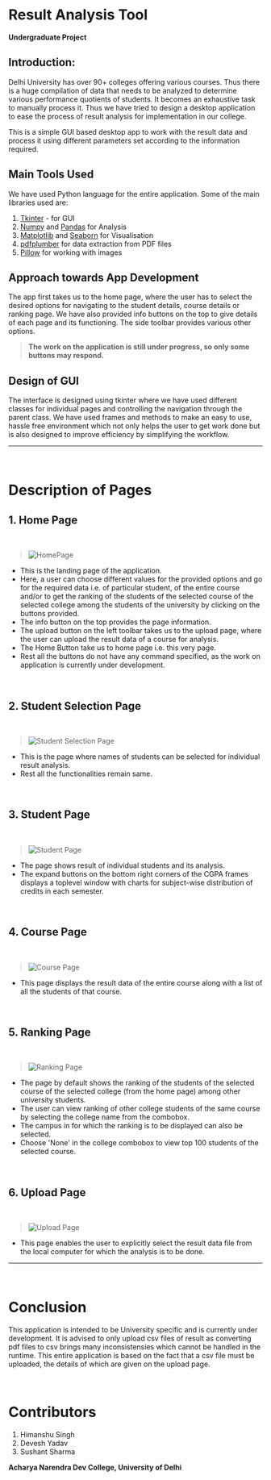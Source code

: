 # Result Analysis Tool

**Undergraduate Project**

## Introduction:
Delhi University has over 90+ colleges offering various courses. Thus there is a huge compilation of data that needs to be analyzed to determine various performance quotients of students. It becomes an exhaustive task to manually
process it. Thus we have tried to design a desktop application to ease the process of result analysis for implementation in our college.

This is a simple GUI based desktop app to work with the result data and process it using different parameters set according to the information required.

## Main Tools Used

We have used Python language for the entire application. Some of the main libraries used are:

1. [Tkinter](https://docs.python.org/3/library/tk.html) -  for GUI
2. [Numpy](https://numpy.org/doc/) and [Pandas](https://pandas.pydata.org/docs/) for Analysis
3. [Matplotlib](https://matplotlib.org/stable/contents.html) and [Seaborn](https://seaborn.pydata.org/) for Visualisation
4. [pdfplumber](https://github.com/jsvine/pdfplumber/blob/stable/README.md) for data extraction from PDF files
5. [Pillow](https://pillow.readthedocs.io/en/stable/) for working with images

## Approach towards App Development

The app first takes us to the home page, where the user has to select the desired options for navigating to the student details, course details or ranking page. We have also provided info buttons on the top to give details of each page and its functioning. The side toolbar provides various other options.

>**The work on the application is still under progress, so only some buttons may respond.** 

## Design of GUI

The interface is designed using tkinter where we have used different classes for individual pages and controlling the navigation through the parent class. We have used frames and
methods to make an easy to use, hassle free environment which not only helps the user to get work done but is also
designed to improve efficiency by simplifying the workflow.

___
<br>

# Description of Pages

## 1. Home Page

<br>

>![HomePage](./Screenshots/HomePage.png)

* This is the landing page of the application.
* Here, a user can choose different values for the provided options and go for the required data i.e. of particular student, of the entire course and/or to get the ranking of the students of the selected course of the selected college among the students of the university by clicking on the buttons provided.
* The info button on the top provides the page information.
* The upload button on the left toolbar takes us to the upload page, where the user can upload the result data of a course for analysis.
* The Home Button take us to home page i.e. this very page.
* Rest all the buttons do not have any command specified, as the work on application is currently under development.

<br>

## 2. Student Selection Page

<br>

>![Student Selection Page](Screenshots/StudentSelection.png)

* This is the page where names of students can be selected for individual result analysis.
* Rest all the functionalities remain same.

<br>

## 3. Student Page

<br>

>![Student Page](Screenshots/StudentPage.png)

* The page shows result of individual students and its analysis.
* The expand buttons on the bottom right corners of the CGPA frames displays a toplevel window with charts for subject-wise distribution of credits in each semester.

<br>

## 4. Course Page

<br>

>![Course Page](Screenshots/CoursePage.png)

* This page displays the result data of the entire course along with a list of all the students of that course.


<br>

## 5. Ranking Page

<br>

>![Ranking Page](Screenshots/RankingPage.png)

* The page by default shows the ranking of the students of the selected course of the selected college (from the home page) among other university students.
* The user can view ranking of other college students of the same course by selecting the college name from the combobox.
* The campus in for which the ranking is to be displayed can also be selected.
* Choose 'None' in the college combobox to view top 100 students of the selected course.

<br>

## 6. Upload Page

<br>

>![Upload Page](Screenshots/UploadPage.png)

  * This page enables the user to explicitly select the result data file from the local computer for which the analysis is to be done.

___
<br>

# Conclusion
This application is intended to be University specific and is currently under development. It is advised to only upload csv files of result as converting pdf files to csv brings many inconsistensies which cannot be handled in the runtime.
This entire application is based on the fact that a csv file must be uploaded, the details of which are given on the upload page.

<br>

# Contributors

1. Himanshu Singh
2. Devesh Yadav
3. Sushant Sharma

**Acharya Narendra Dev College, University of Delhi**
